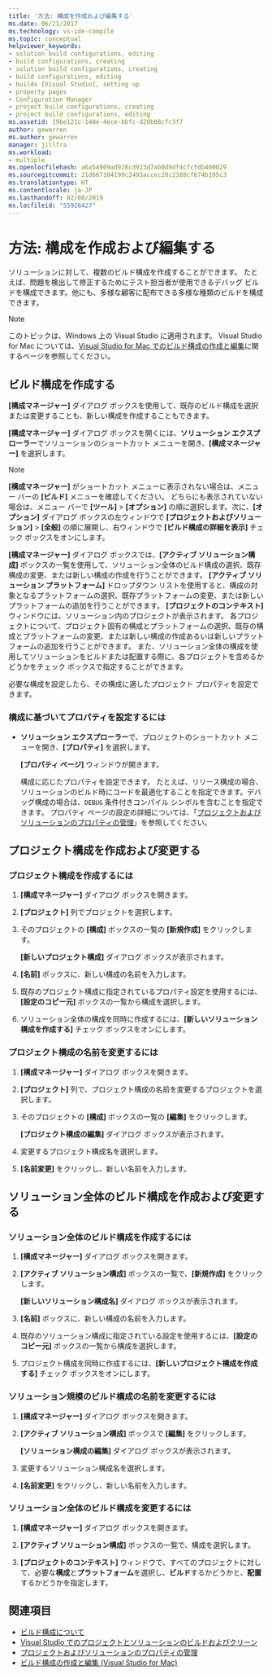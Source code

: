 ```yaml
---
title: '方法: 構成を作成および編集する'
ms.date: 06/21/2017
ms.technology: vs-ide-compile
ms.topic: conceptual
helpviewer_keywords:
- solution build configurations, editing
- build configurations, creating
- solution build configurations, creating
- build configurations, editing
- builds [Visual Studio], setting up
- property pages
- Configuration Manager
- project build configurations, creating
- project build configurations, editing
ms.assetid: 19be121c-148e-4ece-bbfc-d20b08cfc3f7
author: gewarren
ms.author: gewarren
manager: jillfra
ms.workload:
- multiple
ms.openlocfilehash: a6a54909ad928cd923d7ab0d9df4cfcfdb400029
ms.sourcegitcommit: 21d667104199c2493accec20c2388cf674b195c3
ms.translationtype: HT
ms.contentlocale: ja-JP
ms.lasthandoff: 02/08/2019
ms.locfileid: "55928427"
---
```

# <a name="how-to-create-and-edit-configurations"></a>方法: 構成を作成および編集する

ソリューションに対して、複数のビルド構成を作成することができます。 たとえば、問題を検出して修正するためにテスト担当者が使用できるデバッグ ビルドを構成できます。他にも、多様な顧客に配布できる多様な種類のビルドを構成できます。

> [!NOTE]
> このトピックは、Windows 上の Visual Studio に適用されます。 Visual Studio for Mac については、[Visual Studio for Mac でのビルド構成の作成と編集](/visualstudio/mac/create-and-edit-configurations)に関するページを参照してください。

## <a name="create-build-configurations"></a>ビルド構成を作成する

**[構成マネージャー]** ダイアログ ボックスを使用して、既存のビルド構成を選択または変更することも、新しい構成を作成することもできます。

**[構成マネージャー]** ダイアログ ボックスを開くには、**ソリューション エクスプローラー**でソリューションのショートカット メニューを開き、**[構成マネージャー]** を選択します。

> [!NOTE]
> **[構成マネージャー]** がショートカット メニューに表示されない場合は、メニュー バーの **[ビルド]** メニューを確認してください。 どちらにも表示されていない場合は、メニュー バーで **[ツール]** > **[オプション]** の順に選択します。次に、**[オプション]** ダイアログ ボックスの左ウィンドウで **[プロジェクトおよびソリューション]** > **[全般]** の順に展開し、右ウィンドウで **[ビルド構成の詳細を表示]** チェック ボックスをオンにします。

**[構成マネージャー]** ダイアログ ボックスでは、**[アクティブ ソリューション構成]** ボックスの一覧を使用して、ソリューション全体のビルド構成の選択、既存構成の変更、または新しい構成の作成を行うことができます。 **[アクティブ ソリューション プラットフォーム]** ドロップダウン リストを使用すると、構成の対象となるプラットフォームの選択、既存プラットフォームの変更、または新しいプラットフォームの追加を行うことができます。 **[プロジェクトのコンテキスト]** ウィンドウには、ソリューション内のプロジェクトが表示されます。 各プロジェクトについて、プロジェクト固有の構成とプラットフォームの選択、既存の構成とプラットフォームの変更、または新しい構成の作成あるいは新しいプラットフォームの追加を行うことができます。 また、ソリューション全体の構成を使用してソリューションをビルドまたは配置する際に、各プロジェクトを含めるかどうかをチェック ボックスで指定することができます。

 必要な構成を設定したら、その構成に適したプロジェクト プロパティを設定できます。

### <a name="to-set-properties-based-on-configurations"></a>構成に基づいてプロパティを設定するには

-   **ソリューション エクスプローラー**で、プロジェクトのショートカット メニューを開き、**[プロパティ]** を選択します。

     **[プロパティ ページ]** ウィンドウが開きます。

     構成に応じたプロパティを設定できます。 たとえば、リリース構成の場合、ソリューションのビルド時にコードを最適化することを指定できます。デバッグ構成の場合は、`DEBUG` 条件付きコンパイル シンボルを含むことを指定できます。 プロパティ ページの設定の詳細については、「[プロジェクトおよびソリューションのプロパティの管理](../ide/managing-project-and-solution-properties.md)」を参照してください。

## <a name="create-and-modify-project-configurations"></a>プロジェクト構成を作成および変更する

### <a name="to-create-a-project-configuration"></a>プロジェクト構成を作成するには

1.  **[構成マネージャー]** ダイアログ ボックスを開きます。

2.  **[プロジェクト]** 列でプロジェクトを選択します。

3.  そのプロジェクトの **[構成]** ボックスの一覧の **[新規作成]** をクリックします。

     **[新しいプロジェクト構成]** ダイアログ ボックスが表示されます。

4.  **[名前]** ボックスに、新しい構成の名前を入力します。

5.  既存のプロジェクト構成に指定されているプロパティ設定を使用するには、**[設定のコピー元]** ボックスの一覧から構成を選択します。

6.  ソリューション全体の構成を同時に作成するには、**[新しいソリューション構成を作成する]** チェック ボックスをオンにします。

### <a name="to-rename-a-project-configuration"></a>プロジェクト構成の名前を変更するには

1.  **[構成マネージャー]** ダイアログ ボックスを開きます。

2.  **[プロジェクト]** 列で、プロジェクト構成の名前を変更するプロジェクトを選択します。

3.  そのプロジェクトの **[構成]** ボックスの一覧の **[編集]** をクリックします。

     **[プロジェクト構成の編集]** ダイアログ ボックスが表示されます。

4.  変更するプロジェクト構成名を選択します。

5.  **[名前変更]** をクリックし、新しい名前を入力します。

## <a name="create-and-modify-solution-wide-build-configurations"></a>ソリューション全体のビルド構成を作成および変更する

### <a name="to-create-a-solution-wide-build-configuration"></a>ソリューション全体のビルド構成を作成するには

1.  **[構成マネージャー]** ダイアログ ボックスを開きます。

2.  **[アクティブ ソリューション構成]** ボックスの一覧で、**[新規作成]** をクリックします。

     **[新しいソリューション構成名]** ダイアログ ボックスが表示されます。

3.  **[名前]** ボックスに、新しい構成の名前を入力します。

4.  既存のソリューション構成に指定されている設定を使用するには、**[設定のコピー元]** ボックスの一覧から構成を選択します。

5.  プロジェクト構成を同時に作成するには、**[新しいプロジェクト構成を作成する]** チェック ボックスをオンにします。

### <a name="to-rename-a-solution-wide-build-configuration"></a>ソリューション規模のビルド構成の名前を変更するには

1.  **[構成マネージャー]** ダイアログ ボックスを開きます。

2.  **[アクティブ ソリューション構成]** ボックスで **[編集]** をクリックします。

     **[ソリューション構成の編集]** ダイアログ ボックスが表示されます。

3.  変更するソリューション構成名を選択します。

4.  **[名前変更]** をクリックし、新しい名前を入力します。

### <a name="to-modify-a-solution-wide-build-configuration"></a>ソリューション全体のビルド構成を変更するには

1.  **[構成マネージャー]** ダイアログ ボックスを開きます。

2.  **[アクティブ ソリューション構成]** ボックスの一覧で、構成を選択します。

3.  **[プロジェクトのコンテキスト]** ウィンドウで、すべてのプロジェクトに対して、必要な**構成**と**プラットフォーム**を選択し、**ビルド**するかどうかと、**配置**するかどうかを指定します。

## <a name="see-also"></a>関連項目

- [ビルド構成について](../ide/understanding-build-configurations.md)
- [Visual Studio でのプロジェクトとソリューションのビルドおよびクリーン](../ide/building-and-cleaning-projects-and-solutions-in-visual-studio.md)
- [プロジェクトおよびソリューションのプロパティの管理](managing-project-and-solution-properties.md)
- [ビルド構成の作成と編集 (Visual Studio for Mac)](/visualstudio/mac/create-and-edit-configurations)